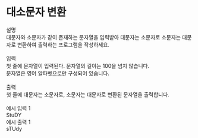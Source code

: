<h1>대소문자 변환</h1></hr>
설명<br/>
대문자와 소문자가 같이 존재하는 문자열을 입력받아 대문자는 소문자로 소문자는 대문자로 변환하여 출력하는 프로그램을 작성하세요.<br/><br/>
입력<br/>
첫 줄에 문자열이 입력된다. 문자열의 길이는 100을 넘지 않습니다.<br/>
문자열은 영어 알파벳으로만 구성되어 있습니다.<br/><br/>
출력<br/>
첫 줄에 대문자는 소문자로, 소문자는 대문자로 변환된 문자열을 출력합니다.<br/><br/>
예시 입력 1 <br/>
StuDY<br/>
예시 출력 1<br/>
sTUdy<br/>
